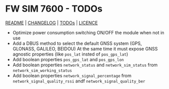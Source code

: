 # FW SIM 7600 - TODOs

[README](README.md) | [CHANGELOG](CHANGELOG.md) | [TODOs](TODOs.md) | [LICENCE](LICENCE.md)

* Optimize power consumption switching ON/OFF the module when not in use
* Add a DBUS method to select the default GNSS system (GPS, GLONASS, GALILEO, BEIDOU)
  At the same time it must expose GNSS agnostic properties (like `pos_lat` insted of `pos_gps_lat`)
* Add boolean properties `pos_gps_lat` and `pos_gps_lon` 
* Add boolean properties `network_status` and `network_sim_status` from `network_sim_working_status`
* Add boolean properties `network_signal_percentage` from `network_signal_quality_rssi` andf `network_signal_quality_ber`